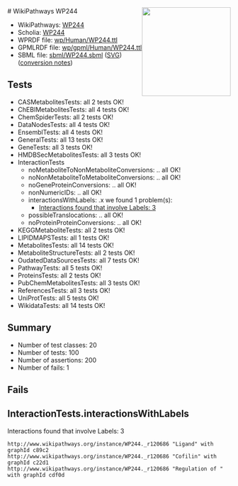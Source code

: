 <img style="float: right; width: 200px" src="../logo.png" />
# WikiPathways WP244

* WikiPathways: [WP244](https://identifiers.org/wikipathways:WP244)
* Scholia: [WP244](https://scholia.toolforge.org/wikipathways/WP244)
* WPRDF file: [wp/Human/WP244.ttl](../wp/Human/WP244.ttl)
* GPMLRDF file: [wp/gpml/Human/WP244.ttl](../wp/gpml/Human/WP244.ttl)
* SBML file: [sbml/WP244.sbml](../sbml/WP244.sbml) ([SVG](../sbml/WP244.svg)) ([conversion notes](../sbml/WP244.txt))

## Tests
* CASMetabolitesTests: all 2 tests OK!
* ChEBIMetabolitesTests: all 4 tests OK!
* ChemSpiderTests: all 2 tests OK!
* DataNodesTests: all 4 tests OK!
* EnsemblTests: all 4 tests OK!
* GeneralTests: all 13 tests OK!
* GeneTests: all 3 tests OK!
* HMDBSecMetabolitesTests: all 3 tests OK!
* InteractionTests
    * noMetaboliteToNonMetaboliteConversions: .. all OK!
    * noNonMetaboliteToMetaboliteConversions: .. all OK!
    * noGeneProteinConversions: .. all OK!
    * nonNumericIDs: .. all OK!
    * interactionsWithLabels: .x we found 1 problem(s):
        * [Interactions found that involve Labels: 3](#630d267a)
    * possibleTranslocations: .. all OK!
    * noProteinProteinConversions: .. all OK!
* KEGGMetaboliteTests: all 2 tests OK!
* LIPIDMAPSTests: all 1 tests OK!
* MetabolitesTests: all 14 tests OK!
* MetaboliteStructureTests: all 2 tests OK!
* OudatedDataSourcesTests: all 7 tests OK!
* PathwayTests: all 5 tests OK!
* ProteinsTests: all 2 tests OK!
* PubChemMetabolitesTests: all 3 tests OK!
* ReferencesTests: all 3 tests OK!
* UniProtTests: all 5 tests OK!
* WikidataTests: all 14 tests OK!


## Summary

* Number of test classes: 20
* Number of tests: 100
* Number of assertions: 200
* Number of fails: 1

## Fails

<a name="630d267a" />

## InteractionTests.interactionsWithLabels

Interactions found that involve Labels: 3
```
http://www.wikipathways.org/instance/WP244._r120686 "Ligand" with graphId c89c2
http://www.wikipathways.org/instance/WP244._r120686 "Cofilin" with graphId c22d1
http://www.wikipathways.org/instance/WP244._r120686 "Regulation of " with graphId cdf0d
```

